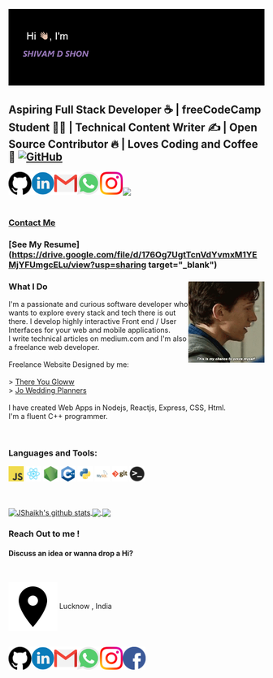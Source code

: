 ![Header](https://github.com/shivamdshon/shivamdshon/blob/main/header.png)
## Aspiring Full Stack Developer :coffee: | freeCodeCamp Student 👩‍💻 | Technical Content Writer :writing_hand: |  Open Source Contributor :fire:  | Loves Coding and Coffee :space_invader:     [![GitHub](https://img.shields.io/github/license/shivamdshon/shivamdshon?color=blue)](https://github.com/shivamdshon/about-me/LICENSE) 


 <div class="contact">
  <a target="_blank" href="https://github.com/shivamdshon" target="_blank"><img src="https://github.com/shivamdshon/shivamdshon/blob/main/github.svg" align="left" width="45" height="45" /></a>
  <a target="_blank" href="https://www.linkedin.com/in/shivamdshon/" target="_blank"><img src="https://github.com/shivamdshon/shivamdshon/blob/main/linkedin.svg"align="left"  width="45" height="45" /></a>
  <a target="_blank" href="mailto:ishivamyadav@gmail.com"><img src="https://github.com/shivamdshon/shivamdshon/blob/main/gmail.svg" align="left" width="45" height="45" /></a>
  <a target="_blank" href="https://https://wa.link/mswzp1/"><img src="https://github.com/shivamdshon/shivamdshon/blob/main/whatsapp.svg" align="left"  width="45" height="45"  /></a>
  <a target="_blank" href="https://instagram.com/shivamdshon" target="_blank"><img src="https://github.com/shivamdshon/shivamdshon/blob/main/instagram.svg" align="left" width="45" height="45" /></a>
  </div>    
  
  </br> 
  
![](https://visitor-badge.glitch.me/badge?page_id=shivamdshon.shivamdshon)     
</br>    



### [Contact Me](#reach-out-to-me-)    


### [See My Resume](https://drive.google.com/file/d/176Og7UgtTcnVdYvmxM1YEMjYFUmgcELu/view?usp=sharing target="_blank")

<html>
  <div class="container">
  <div class="row">
    <div class="col">
      <img align="right" src="https://github.com/shivamdshon/shivamdshon/blob/main/tenor.gif" class="card-img" width="150" height="160"  alt="" />
    </div>
    <div class="col">
          <h3 class="card-title">What I Do</h3>
            <p class="card-text">I'm a passionate and curious software developer who wants to explore every stack and tech there is out there.
                                I  develop highly interactive Front end / User Interfaces for your web and mobile applications.<br/>
                                 I write technical articles on medium.com and I'm also a freelance web developer.<br/><br/>Freelance Website Designed by me:<br/><br/>
                                 > <a href="https://thereyougloww.com">There You Gloww</a><br/>
                                 > <a href="https://joweddingplanners.com">Jo Wedding Planners</a><br/><br/>
                                  I have created Web Apps in Nodejs, Reactjs, Express, CSS, Html.<br/>
                                  I'm a fluent C++ programmer.</p>
    </div>
  </div>
 </div>  
</html>   



 
 
 

<!--
**shivamdshon/shivamdshon** is a ✨ _special_ ✨ repository because its `README.md` (this file) appears on your GitHub profile.

Here are some ideas to get you started:

- 🔭 I’m currently working on ...
- 🌱 I’m currently learning ...
- 👯 I’m looking to collaborate on ...
- 🤔 I’m looking for help with ...
- 💬 Ask me about ...
- 📫 How to reach me: ...
- 😄 Pronouns: ...
- ⚡ Fun fact: ...
-->    

</br>

### **Languages and Tools:**  

<code><img height="30" src="https://raw.githubusercontent.com/github/explore/80688e429a7d4ef2fca1e82350fe8e3517d3494d/topics/javascript/javascript.png"></code>
<code><img height="30" src="https://raw.githubusercontent.com/github/explore/80688e429a7d4ef2fca1e82350fe8e3517d3494d/topics/react/react.png"></code>
<code><img height="30" src="https://raw.githubusercontent.com/github/explore/80688e429a7d4ef2fca1e82350fe8e3517d3494d/topics/nodejs/nodejs.png"></code>
<code><img height="30" src="https://raw.githubusercontent.com/github/explore/80688e429a7d4ef2fca1e82350fe8e3517d3494d/topics/cpp/cpp.png"></code>
<code><img height="30" src="https://raw.githubusercontent.com/github/explore/80688e429a7d4ef2fca1e82350fe8e3517d3494d/topics/python/python.png"></code>
<code><img height="30" src="https://raw.githubusercontent.com/github/explore/80688e429a7d4ef2fca1e82350fe8e3517d3494d/topics/mysql/mysql.png"></code>
<code><img height="30" src="https://raw.githubusercontent.com/github/explore/80688e429a7d4ef2fca1e82350fe8e3517d3494d/topics/git/git.png"></code>
<code><img height="30" src="https://raw.githubusercontent.com/github/explore/80688e429a7d4ef2fca1e82350fe8e3517d3494d/topics/terminal/terminal.png"></code>

</br>        

</br>    


<a href="https://github.com/shivamdshon/github-readme-stats">
  <img align="center" src="https://github-readme-stats.vercel.app/api?username=shivamdshon&show_icons=true&include_all_commits=true&theme=dark&hide=prs" alt="JShaikh's github stats" />
</a>
<a href="https://github.com/shivamdshon/github-readme-stats">
  <img align="center" src="https://github-readme-stats.vercel.app/api/top-langs/?username=shivamdshon&layout=compact&theme=dark" />
</a>

 
 <a href="https://ishivamyadav.xyz" target="_blank">
  <!-- Change the `github-readme-stats.shivamdshon.vercel.app` to `github-readme-stats.vercel.app`  -->
  <img align="center" src="https://github-readme-stats.shivamdshon.vercel.app/api/pin/?username=shivamdshon&repo=shivamdshon.github.io&theme=dark" />
</a>
</br>

<!--footer--> 
### Reach Out to me !
#### Discuss an idea or wanna drop a Hi?

<html>
 </br>
  <div class="location">
    <p><img src="https://github.com/shivamdshon/shivamdshon/blob/main/location.svg" style="vertical-align:middle" /> Lucknow , India</p>
  </div>
  </br>
  <div class="contact">
  <a target="_blank" href="https://github.com/shivamdshon" target="_blank"><img align="left" src="https://github.com/shivamdshon/shivamdshon/blob/main/github.svg" width="45" height="45" /></a>
  <a target="_blank" href="https://www.linkedin.com/in/shivamdshon/" target="_blank"><img align="left" src="https://github.com/shivamdshon/shivamdshon/blob/main/linkedin.svg" width="45" height="45" /></a>
  <a target="_blank" href="mailto:ishivamyadav@gmail.com"><img src="https://github.com/shivamdshon/shivamdshon/blob/main/gmail.svg" align="left" width="45" height="45" /></a>
  <a target="_blank" href="https://https://wa.link/mswzp1/"><img src="https://github.com/shivamdshon/shivamdshon/blob/main/whatsapp.svg" align="left"  width="45" height="45"  /></a>
  <a target="_blank" href="https://instagram.com/shivamdshon" target="_blank"><img src="https://github.com/shivamdshon/shivamdshon/blob/main/instagram.svg" align="left" width="45" height="45" /></a><a target="_blank" href="https://facebook.com/shivamdshon" target="_blank"><img align="left" src="https://github.com/shivamdshon/shivamdshon/blob/main/facebook.svg" width="45" height="45"  /></a>   
  </div>
</html>


